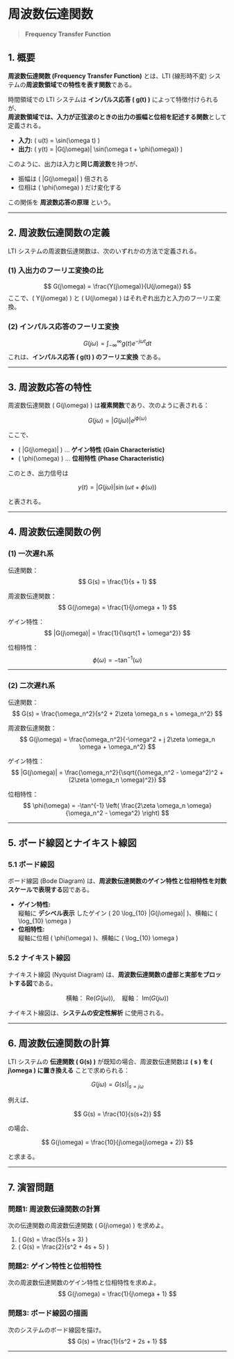 

# 周波数伝達関数
> **Frequency Transfer Function**

## **1. 概要**
**周波数伝達関数 (Frequency Transfer Function)** とは、LTI (線形時不変) システムの**周波数領域での特性を表す関数**である。

時間領域での LTI システムは **インパルス応答 \( g(t) \)** によって特徴付けられるが、  
**周波数領域では、入力が正弦波のときの出力の振幅と位相を記述する関数**として定義される。

- **入力:** \( u(t) = \sin(\omega t) \)
- **出力:** \( y(t) = |G(j\omega)| \sin(\omega t + \phi(\omega)) \)

このように、出力は入力と**同じ周波数**を持つが、
- 振幅は \( |G(j\omega)| \) 倍される
- 位相は \( \phi(\omega) \) だけ変化する

この関係を **周波数応答の原理** という。

---

## **2. 周波数伝達関数の定義**
LTI システムの周波数伝達関数は、次のいずれかの方法で定義される。

### **(1) 入出力のフーリエ変換の比**
$$
G(j\omega) = \frac{Y(j\omega)}{U(j\omega)}
$$
ここで、\( Y(j\omega) \) と \( U(j\omega) \) はそれぞれ出力と入力のフーリエ変換。

### **(2) インパルス応答のフーリエ変換**
$$
G(j\omega) = \int_{-\infty}^{\infty} g(t) e^{-j\omega t} dt
$$
これは、**インパルス応答 \( g(t) \) のフーリエ変換** である。

---

## **3. 周波数応答の特性**
周波数伝達関数 \( G(j\omega) \) は**複素関数**であり、次のように表される：

$$
G(j\omega) = |G(j\omega)| e^{j\phi(\omega)}
$$

ここで、
- \( |G(j\omega)| \) … **ゲイン特性 (Gain Characteristic)**
- \( \phi(\omega) \) … **位相特性 (Phase Characteristic)**

このとき、出力信号は

$$
y(t) = |G(j\omega)| \sin(\omega t + \phi(\omega))
$$

と表される。

---

## **4. 周波数伝達関数の例**
### **(1) 一次遅れ系**
伝達関数：
$$
G(s) = \frac{1}{s + 1}
$$

周波数伝達関数：
$$
G(j\omega) = \frac{1}{j\omega + 1}
$$

ゲイン特性：
$$
|G(j\omega)| = \frac{1}{\sqrt{1 + \omega^2}}
$$

位相特性：
$$
\phi(\omega) = -\tan^{-1}(\omega)
$$

---

### **(2) 二次遅れ系**
伝達関数：
$$
G(s) = \frac{\omega_n^2}{s^2 + 2\zeta \omega_n s + \omega_n^2}
$$

周波数伝達関数：
$$
G(j\omega) = \frac{\omega_n^2}{-\omega^2 + j 2\zeta \omega_n \omega + \omega_n^2}
$$

ゲイン特性：
$$
|G(j\omega)| = \frac{\omega_n^2}{\sqrt{(\omega_n^2 - \omega^2)^2 + (2\zeta \omega_n \omega)^2}}
$$

位相特性：
$$
\phi(\omega) = -\tan^{-1} \left( \frac{2\zeta \omega_n \omega}{\omega_n^2 - \omega^2} \right)
$$

---

## **5. ボード線図とナイキスト線図**
### **5.1 ボード線図**
ボード線図 (Bode Diagram) は、**周波数伝達関数のゲイン特性と位相特性を対数スケールで表現する**図である。

- **ゲイン特性:**  
  縦軸に **デシベル表示** したゲイン \( 20 \log_{10} |G(j\omega)| \)、横軸に \( \log_{10} \omega \)
- **位相特性:**  
  縦軸に位相 \( \phi(\omega) \)、横軸に \( \log_{10} \omega \)

### **5.2 ナイキスト線図**
ナイキスト線図 (Nyquist Diagram) は、**周波数伝達関数の虚部と実部をプロットする図**である。

$$
\text{横軸： Re}(G(j\omega)), \quad \text{縦軸： Im}(G(j\omega))
$$

ナイキスト線図は、**システムの安定性解析** に使用される。

---

## **6. 周波数伝達関数の計算**
LTI システムの **伝達関数 \( G(s) \)** が既知の場合、周波数伝達関数は **\( s \) を \( j\omega \) に置き換える** ことで求められる：

$$
G(j\omega) = G(s) \bigg|_{s = j\omega}
$$

例えば、

$$
G(s) = \frac{10}{s(s+2)}
$$

の場合、

$$
G(j\omega) = \frac{10}{j\omega(j\omega + 2)}
$$

と求まる。

---

## **7. 演習問題**
### **問題1: 周波数伝達関数の計算**
次の伝達関数の周波数伝達関数 \( G(j\omega) \) を求めよ。
1. \( G(s) = \frac{5}{s + 3} \)
2. \( G(s) = \frac{2}{s^2 + 4s + 5} \)

### **問題2: ゲイン特性と位相特性**
次の周波数伝達関数のゲイン特性と位相特性を求めよ。
$$
G(j\omega) = \frac{1}{j\omega + 1}
$$

### **問題3: ボード線図の描画**
次のシステムのボード線図を描け。
$$
G(s) = \frac{1}{s^2 + 2s + 1}
$$

---

